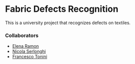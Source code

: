 # Fabric Defects Recognition

This is a university project that recognizes defects on textiles.

### Collaborators
- [Elena Ramon](https://github.com/elenaramon)
- [Nicola Serlonghi](https://github.com/nicolaserlonghi)
- [Francesco Tonini](https://github.com/francescotonini)

